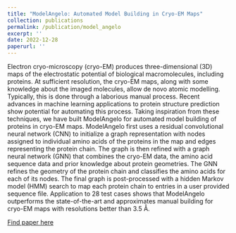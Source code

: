 ```yaml
---
title: "ModelAngelo: Automated Model Building in Cryo-EM Maps"
collection: publications
permalink: /publication/model_angelo
excerpt: ''
date: 2022-12-28
paperurl: ''
---
```

Electron cryo-microscopy (cryo-EM) produces three-dimensional (3D) maps of the electrostatic potential of biological macromolecules, including proteins. At sufficient resolution, the cryo-EM maps, along with some knowledge about the imaged molecules, allow de novo atomic modelling. Typically, this is done through a laborious manual process. Recent advances in machine learning applications to protein structure prediction show potential for automating this process. Taking inspiration from these techniques, we have built ModelAngelo for automated model building of proteins in cryo-EM maps. ModelAngelo first uses a residual convolutional neural network (CNN) to initialize a graph representation with nodes assigned to individual amino acids of the proteins in the map and edges representing the protein chain. The graph is then refined with a graph neural network (GNN) that combines the cryo-EM data, the amino acid sequence data and prior knowledge about protein geometries. The GNN refines the geometry of the protein chain and classifies the amino acids for each of its nodes. The final graph is post-processed with a hidden Markov model (HMM) search to map each protein chain to entries in a user provided sequence file. Application to 28 test cases shows that ModelAngelo outperforms the state-of-the-art and approximates manual building for cryo-EM maps with resolutions better than 3.5 Å.

[Find paper here](https://arxiv.org/abs/2210.00006)